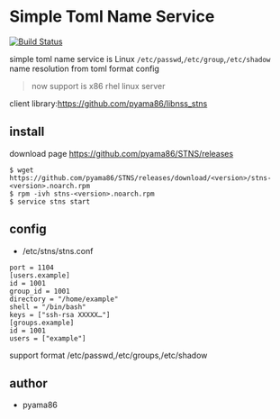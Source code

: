 # Simple Toml Name Service
[![Build Status](https://travis-ci.org/pyama86/STNS.svg?branch=master)](https://travis-ci.org/pyama86/STNS)

simple toml name service is Linux `/etc/passwd`,`/etc/group`,`/etc/shadow` name resolution from toml format config
> now support is x86 rhel linux server

client library:https://github.com/pyama86/libnss_stns

## install
download page <https://github.com/pyama86/STNS/releases>
```
$ wget https://github.com/pyama86/STNS/releases/download/<version>/stns-<version>.noarch.rpm
$ rpm -ivh stns-<version>.noarch.rpm
$ service stns start
```

## config
* /etc/stns/stns.conf
```
port = 1104
[users.example]
id = 1001
group_id = 1001
directory = "/home/example"
shell = "/bin/bash"
keys = ["ssh-rsa XXXXX…"]
[groups.example]
id = 1001
users = ["example"]
```
support format /etc/passwd,/etc/groups,/etc/shadow

## author
* pyama86
